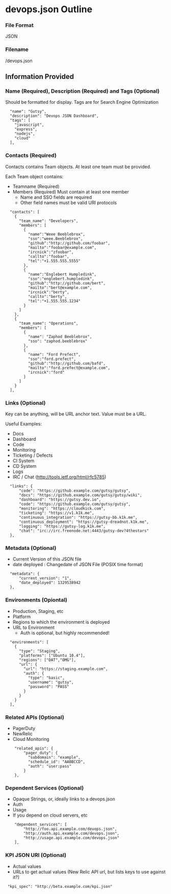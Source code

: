 # devops.json Outline 

###  File Format

JSON

### Filename

/devops.json

## Information Provided

### Name (Required), Description (Required) and Tags (Optional)

Should be formatted for display.
Tags are for Search Engine Optimization
 
````
  "name": "Gutsy",
  "description": "Devops JSON Dashboard",
  "tags": [
    "javascript",
    "express",
    "nodejs",
    "cloud"
  ],
````

### Contacts (Required)

Contacts contains Team objects. At least one team must be provided.

Each Team object contains:

- Teamname (Required)
- Members (Required) Must contain at least one member
    - Name and SSO fields are required
    - Other field names must be valid URI protocols

````
  "contacts": [
    {
      "team_name": "Developers",
      "members": [
        {
          "name":"Weee Beeblebrox",
          "sso":"weee.Beeblebrox",
          "github":"http://github.com/foobar",
          "mailto":"foobar@example.com",
          "ircnick":"zfoobar",
          "callto":"foobar",
          "tel":"+1.555.555.5555"
        },
        {
          "name":"Englebert Humpledink",
          "sso":"englebert.humpledink",
          "github":"http://github.com/bert",
          "mailto":"bert@example.com",
          "ircnick":"berty",
          "callto":"berty",
          "tel":"+1.555.555.1234"
        }
      ]
    },
    {
      "team_name": "Operations",
      "members": [
        {
          "name": "Zaphod Beeblebrox",
          "sso": "zaphod.beeblebrox"
        }, 
        {
          "name": "Ford Prefect",
          "sso":"ford.prefect",
          "github":"http://github.com/bafd",
          "mailto":"ford.prefect@example.com",
          "ircnick":"ford"
        }
      ]
    }
  ],
````

### Links (Optional)

Key can be anything, will be URL anchor text. Value must be a URL.

Useful Examples:

* Docs
* Dashboard
* Code
* Monitoring
* Ticketing / Defects
* CI System
* CD System
* Logs
* IRC / Chat (http://tools.ietf.org/html/rfc5785)

````
  "links": {
      "code": "https://github.example.com/gutsy/gutsy",
      "docs": "https://github.example.com/gutsy/gutsy/wiki",
      "dashboard": "https://gutsy.dev.io",
      "code": "https://github.example.com/gutsy/gutsy",
      "monitoring": "https://cloudkick.com",
      "ticketing": "https://v1.k1k.me",
      "continuous_integration": "https://gutsy-bb.k1k.me",
      "continuous_deployment": "https://gutsy-dreadnot.k1k.me",
      "logging": "https://gutsy-log.k1k.me",
      "chat": "irc://irc.freenode.net:4443/gutsy-dev?4thestars"
  },
````

### Metadata (Optional)

* Current Version of this JSON file
* date deployed : Changedate of JSON File (POSIX time format)

````
  "metadata": {
      "current_version": "1",
      "date_deployed": 1329538942
  },
````

### Environments (Opiontal)

* Production, Staging, etc
* Platform
* Regions to which the environment is deployed 
* URL to Environment
    * Auth is optional, but highly recommended!
 
````
  "environments": [
    {
      "type": "Staging",
      "platforms": ["Ubuntu 10.4"],
      "regions": ["DAT","OMG"],
      "url": {
        "url": "https://staging.example.com",
        "auth": {
          "type": "basic",
          "username": "gutsy",
          "password": "PASS"
        }
      } 
    }
  ],
````

### Related APIs (Optional)

* PagerDuty
* NewRelic
* Cloud Monitoring

````
    "related_apis": {
        "pager_duty": {
          "subdomain": "example",
          "schedule_id": "AABBCCD", 
          "auth": "user:pass"
        }
    },
````

### Dependent Services (Optional)

 * Opaque Strings, or, ideally links to a devops.json
 * Auth
 * Usage
 * If you depend on cloud servers, etc

````
    "dependent_services": [
        "http://foo.api.example.com/devops.json",
        "http://auth.api.example.com/devops.json",
        "http://usage.api.example.com/devops.json"
    ],
````

### KPI JSON URI (Optional)

* Actual values
* URLs to get actual values (New Relic API url, but lists keys to use against it?)

````
 "kpi_spec": "http://beta.example.com/kpi.json"
````
